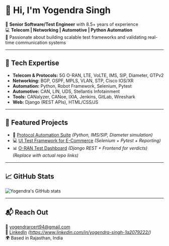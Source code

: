 # 👋 Hi, I'm Yogendra Singh

🎯 **Senior Software/Test Engineer** with 8.5+ years of experience  
💻 **Telecom | Networking | Automotive | Python Automation**  
🚀 Passionate about building scalable test frameworks and validating real-time communication systems

---

## 🔧 Tech Expertise

- **Telecom & Protocols:** 5G O-RAN, LTE, VoLTE, IMS, SIP, Diameter, GTPv2  
- **Networking:** BGP, OSPF, MPLS, VLAN, STP, Cisco IOS/XR  
- **Automation:** Python, Robot Framework, Selenium, Pytest  
- **Automotive:** CAN, LIN, UDS, Stellantis Infotainment  
- **Tools:** CANalyzer, CANoe, IXIA, Jenkins, GitLab, Wireshark  
- **Web:** Django (REST APIs), HTML/CSS/JS

---

## 📌 Featured Projects

- 🧪 [Protocol Automation Suite](#) *(Python, IMS/SIP, Diameter simulation)*  
- 💻 [UI Test Framework for E-Commerce](#) *(Selenium + Pytest + Reporting)*  
- 📊 [O-RAN Test Dashboard](#) *(Django REST + Frontend for verdicts)*  
*(Replace with actual repo links)*

---

## 📈 GitHub Stats

![Yogendra's GitHub stats](https://github-readme-stats.vercel.app/api?username=Yogi94-rcert&show_icons=true&theme=radical)

---

## 📬 Reach Out

📧 yogendrarcert94@gmail.com  
🔗 [LinkedIn](#) *(https://www.linkedin.com/in/yogendra-singh-1a2079222/)*  
🌍 Based in Rajasthan, India

